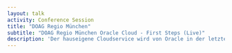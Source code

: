 ```yaml
---
layout: talk
activity: Conference Session
title: "DOAG Regio München"
subtitle: "DOAG Regio München Oracle Cloud - First Steps (Live)"
description: 'Der hauseigene Cloudservice wird von Oracle in der letzten Zeit massiv gehypt. Es wird also Zeit, sich das Ganze einmal in kleinem Rahmen anzusehen, und sich eine eigene Meinung zu bilden. Robert Marz von its-people zeigt in Theorie und Praxis die Umsetzung eines einfachen Setups. Am Anfang steht natürlich zunächst das Verstehen der Terminologie und der Abhängigkeiten, sprich das architektonische Konzept des OCI Cloud Service und der Autonomous Database. Danach werden wir "live" die Umsetzung betreiben, Fallstricke vermeiden und uns am Ende über den ersten Datenbankzugriff freuen dürfen.'
---
```

